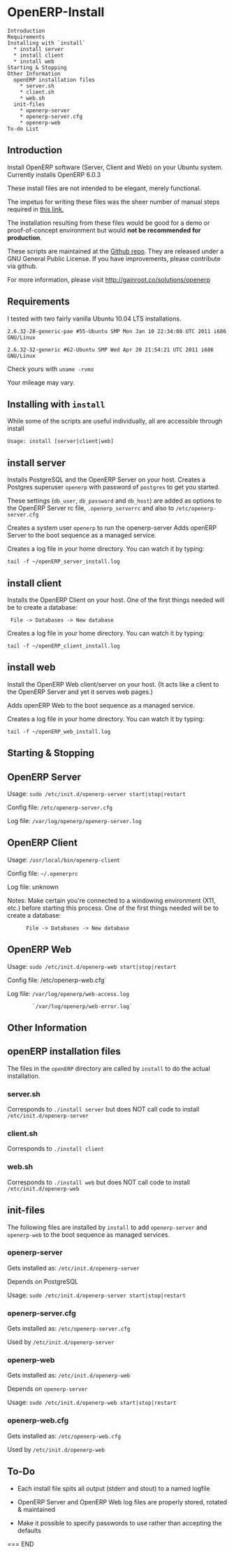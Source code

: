 OpenERP-Install
===============

	Introduction
	Requirements
	Installing with `install`
	  * install server
	  * install client
	  * install web
	Starting & Stopping
	Other Information
	  openERP installation files
	    * server.sh
	    * client.sh
	    * web.sh
	  init-files
	    * openerp-server
	    * openerp-server.cfg
	    * openerp-web
	To-do List

Introduction
------------
Install OpenERP software (Server, Client and Web) on your Ubuntu system.
Currently installs OpenERP 6.0.3

These install files are not intended to be elegant, merely functional.

The impetus for writing these files was the sheer number of manual steps required
in [this link.](http://doc.openerp.com/v6.0/install/index.html#installation-link)

The installation resulting from these files would be good for a demo or
proof-of-concept environment but would __not be recommended for production__.

These scripts are maintained at the
[Github repo](https://github.com/gainroot/OpenERP-Install). They are released
under a GNU General Public License. If you have improvements,
please contribute via github.

For more information, please visit http://gainroot.co/solutions/openerp

Requirements
------------
I tested with two fairly vanilla Ubuntu 10.04 LTS installations.

`2.6.32-28-generic-pae #55-Ubuntu SMP Mon Jan 10 22:34:08 UTC 2011 i686 GNU/Linux`

`2.6.32-32-generic #62-Ubuntu SMP Wed Apr 20 21:54:21 UTC 2011 i686 GNU/Linux`

Check yours with `uname -rvmo`

Your mileage may vary.

Installing with `install`
----------------------------

While some of the scripts are useful individually, all are accessible through
install

`Usage: install [server|client|web]`

## install server

Installs PostgreSQL and the OpenERP Server on your host. Creates a Postgres
superuser `openerp` with password of `postgres` to get you
started. 

These settings (`db_user`, `db_password` and `db_host`) are added as options
to the OpenERP Server rc file, `.openerp_serverrc` and also
to `/etc/openerp-server.cfg`

Creates a system user `openerp` to run the openerp-server
Adds openERP Server to the boot sequence as a managed service.

Creates a log file in your home directory. You can watch it by typing:

	tail -f ~/openERP_server_install.log

## install client

Installs the OpenERP Client on your host. One of the first things needed
will be to create a database:

	 File -> Databases -> New database

Creates a log file in your home directory. You can watch it by typing:

	tail -f ~/openERP_client_install.log

## install web

Install the OpenERP Web client/server on your host. (It acts like a client
to the OpenERP Server and yet it serves web pages.)

Adds openERP Web to the boot sequence as a managed service.

Creates a log file in your home directory. You can watch it by typing:

	tail -f ~/openERP_web_install.log

Starting & Stopping
-------------------

## OpenERP Server

Usage:		`sudo /etc/init.d/openerp-server start|stop|restart`

Config file:	`/etc/openerp-server.cfg`

Log file:	`/var/log/openerp/openerp-server.log`


## OpenERP Client

Usage:		`/usr/local/bin/openerp-client`

Config file:	`~/.openerprc`

Log file:	unknown

Notes:		Make certain you're connected to a windowing environment
		(X11, etc.) before starting this process.
		One of the first things needed will be to create a database:

		  File -> Databases -> New database

## OpenERP Web

Usage:		`sudo /etc/init.d/openerp-web start|stop|restart`

Config file:	/etc/openerp-web.cfg`

Log file:	`/var/log/openerp/web-access.log`

    		`/var/log/openerp/web-error.log`

Other Information
-----------------

## openERP installation files

The files in the `openERP` directory are called by `install` to do the
actual installation.

### server.sh

Corresponds to `./install server` but does NOT call code to install
`/etc/init.d/openerp-server`

### client.sh

Corresponds to `./install client`

### web.sh

Corresponds to `./install web` but does NOT call code to install
`/etc/init.d/openerp-web`

## init-files

The following files are installed by `install` to add `openerp-server`
and `openerp-web` to the boot sequence as managed services.

### openerp-server

Gets installed as: `/etc/init.d/openerp-server`

Depends on PostgreSQL

Usage:		`sudo /etc/init.d/openerp-server start|stop|restart`

### openerp-server.cfg

Gets installed as: `/etc/openerp-server.cfg`

Used by `/etc/init.d/openerp-server`

### openerp-web

Gets installed as: `/etc/init.d/openerp-web`

Depends on `openerp-server`

Usage:		`sudo /etc/init.d/openerp-web start|stop|restart`

### openerp-web.cfg

Gets installed as: `/etc/openerp-web.cfg`

Used by `/etc/init.d/openerp-web`


To-Do
-----

* Each install file spits all output (stderr and stout) to a named logfile

* OpenERP Server and OpenERP Web log files are properly stored, rotated & maintained

* Make it possible to specify passwords to use rather than accepting the defaults

===
END
